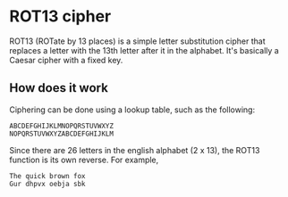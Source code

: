 # ROT13 cipher

ROT13 (ROTate by 13 places) is a simple letter substitution cipher that
replaces a letter with the 13th letter after it in the alphabet. It's basically
a Caesar cipher with a fixed key.

## How does it work

Ciphering can be done using a lookup table, such as the following:
```
ABCDEFGHIJKLMNOPQRSTUVWXYZ
NOPQRSTUVWXYZABCDEFGHIJKLM
```
Since there are 26 letters in the english alphabet (2 x 13), the ROT13 function
is its own reverse. For example,
```
The quick brown fox
Gur dhpvx oebja sbk
```
